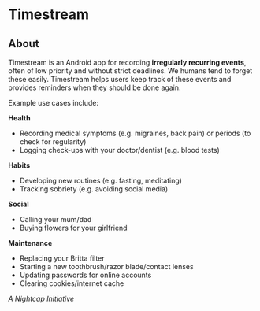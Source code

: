 # Timestream

## About
Timestream is an Android app for recording **irregularly recurring events**, often of low priority and without strict deadlines. We humans tend to forget these easily. Timestream helps users keep track of these events and provides reminders when they should be done again.

Example use cases include:

**Health**
- Recording medical symptoms (e.g. migraines, back pain) or periods (to check for regularity)
- Logging check-ups with your doctor/dentist (e.g. blood tests)

**Habits**
- Developing new routines (e.g. fasting, meditating)
- Tracking sobriety (e.g. avoiding social media)

**Social**
- Calling your mum/dad
- Buying flowers for your girlfriend

**Maintenance**
- Replacing your Britta filter
- Starting a new toothbrush/razor blade/contact lenses
- Updating passwords for online accounts
- Clearing cookies/internet cache

_A Nightcap Initiative_